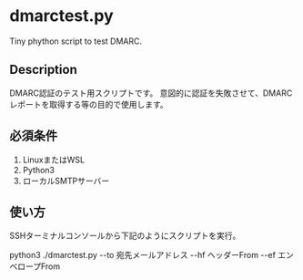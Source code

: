 # dmarctest.py
Tiny phython script to test DMARC.

##  Description
DMARC認証のテスト用スクリプトです。
意図的に認証を失敗させて、DMARCレポートを取得する等の目的で使用します。

## 必須条件
1. LinuxまたはWSL
2. Python3
3. ローカルSMTPサーバー


##  使い方
SSHターミナルコンソールから下記のようにスクリプトを実行。

python3 ./dmarctest.py --to 宛先メールアドレス --hf ヘッダーFrom --ef エンベロープFrom



